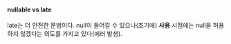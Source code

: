 
#### nullable vs late
late는 더 안전한 문법이다.  null이 들어갈 수 있으나(초기에) **사용** 시점에는 null을 허용하지 않겠다는 의도를 가지고 있다(에러 발생).
